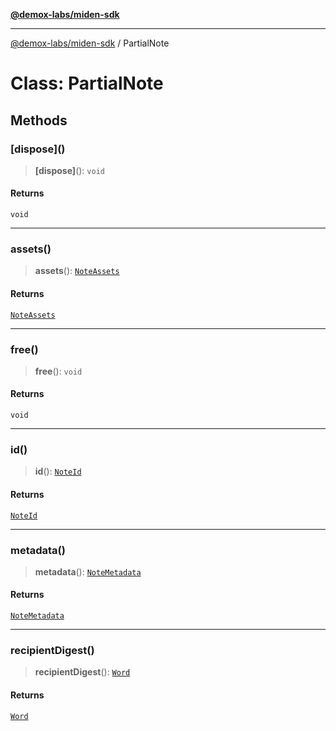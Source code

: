 [**@demox-labs/miden-sdk**](../README.md)

***

[@demox-labs/miden-sdk](../README.md) / PartialNote

# Class: PartialNote

## Methods

### \[dispose\]()

> **\[dispose\]**(): `void`

#### Returns

`void`

***

### assets()

> **assets**(): [`NoteAssets`](NoteAssets.md)

#### Returns

[`NoteAssets`](NoteAssets.md)

***

### free()

> **free**(): `void`

#### Returns

`void`

***

### id()

> **id**(): [`NoteId`](NoteId.md)

#### Returns

[`NoteId`](NoteId.md)

***

### metadata()

> **metadata**(): [`NoteMetadata`](NoteMetadata.md)

#### Returns

[`NoteMetadata`](NoteMetadata.md)

***

### recipientDigest()

> **recipientDigest**(): [`Word`](Word.md)

#### Returns

[`Word`](Word.md)
